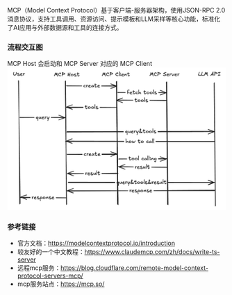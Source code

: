 
MCP（Model Context Protocol）基于客户端-服务器架构，使用JSON-RPC 2.0消息协议，支持工具调用、资源访问、提示模板和LLM采样等核心功能，标准化了AI应用与外部数据源和工具的连接方式。

### 流程交互图
MCP Host 会启动和 MCP Server 对应的 MCP Client
![img](../imgs/mcp.png)


### 参考链接
- 官方文档：https://modelcontextprotocol.io/introduction
- 较友好的一个中文教程：https://www.claudemcp.com/zh/docs/write-ts-server
- 远程mcp服务：https://blog.cloudflare.com/remote-model-context-protocol-servers-mcp/
- mcp服务站点：https://mcp.so/